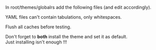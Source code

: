 In root/themes/globalrs add the following files (and edit accordingly).

YAML files can't contain tabulations, only whitespaces.

Flush all caches before testing.

Don't forget to **both** install the theme and set it as default.<br>
Just installing isn't enough !!!
